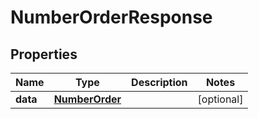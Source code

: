 # NumberOrderResponse

## Properties
Name | Type | Description | Notes
------------ | ------------- | ------------- | -------------
**data** | [**NumberOrder**](NumberOrder.md) |  |  [optional]
